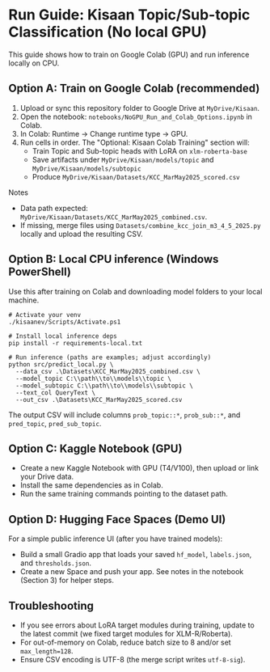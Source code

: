 # Run Guide: Kisaan Topic/Sub-topic Classification (No local GPU)

This guide shows how to train on Google Colab (GPU) and run inference locally on CPU.

## Option A: Train on Google Colab (recommended)

1) Upload or sync this repository folder to Google Drive at `MyDrive/Kisaan`.
2) Open the notebook: `notebooks/NoGPU_Run_and_Colab_Options.ipynb` in Colab.
3) In Colab: Runtime -> Change runtime type -> GPU.
4) Run cells in order. The "Optional: Kisaan Colab Training" section will:
   - Train Topic and Sub-topic heads with LoRA on `xlm-roberta-base`
   - Save artifacts under `MyDrive/Kisaan/models/topic` and `MyDrive/Kisaan/models/subtopic`
   - Produce `MyDrive/Kisaan/Datasets/KCC_MarMay2025_scored.csv`

Notes
- Data path expected: `MyDrive/Kisaan/Datasets/KCC_MarMay2025_combined.csv`.
- If missing, merge files using `Datasets/combine_kcc_join_m3_4_5_2025.py` locally and upload the resulting CSV.

## Option B: Local CPU inference (Windows PowerShell)

Use this after training on Colab and downloading model folders to your local machine.

```
# Activate your venv
./kisaanev/Scripts/Activate.ps1

# Install local inference deps
pip install -r requirements-local.txt

# Run inference (paths are examples; adjust accordingly)
python src/predict_local.py \
  --data_csv .\Datasets\KCC_MarMay2025_combined.csv \
  --model_topic C:\\path\\to\\models\\topic \
  --model_subtopic C:\\path\\to\\models\\subtopic \
  --text_col QueryText \
  --out_csv .\Datasets\KCC_MarMay2025_scored.csv
```

The output CSV will include columns `prob_topic::*`, `prob_sub::*`, and `pred_topic`, `pred_sub_topic`.

## Option C: Kaggle Notebook (GPU)

- Create a new Kaggle Notebook with GPU (T4/V100), then upload or link your Drive data.
- Install the same dependencies as in Colab.
- Run the same training commands pointing to the dataset path.

## Option D: Hugging Face Spaces (Demo UI)

For a simple public inference UI (after you have trained models):
- Build a small Gradio app that loads your saved `hf_model`, `labels.json`, and `thresholds.json`.
- Create a new Space and push your app. See notes in the notebook (Section 3) for helper steps.

## Troubleshooting
- If you see errors about LoRA target modules during training, update to the latest commit (we fixed target modules for XLM-R/Roberta).
- For out-of-memory on Colab, reduce batch size to 8 and/or set `max_length=128`.
- Ensure CSV encoding is UTF-8 (the merge script writes `utf-8-sig`).
